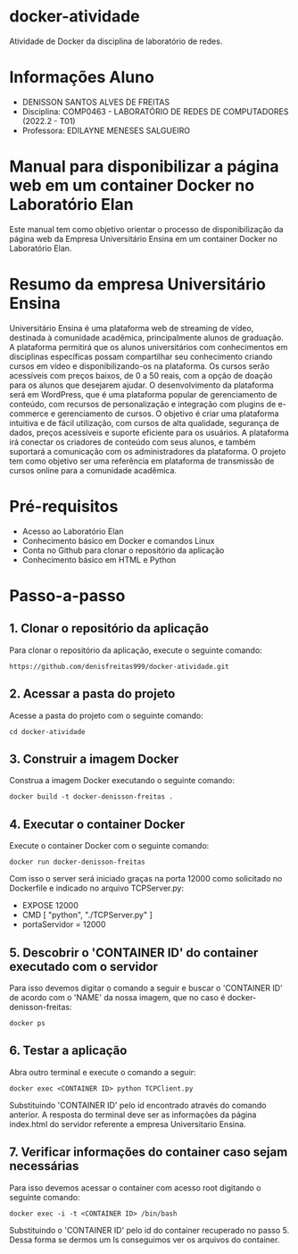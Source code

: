 # docker-atividade
Atividade de Docker da disciplina de laboratório de redes.

# Informações Aluno
- DENISSON SANTOS ALVES DE FREITAS
- Disciplina: COMP0463 - LABORATÓRIO DE REDES DE COMPUTADORES (2022.2 - T01)
- Professora: EDILAYNE MENESES SALGUEIRO
# Manual para disponibilizar a página web em um container Docker no Laboratório Elan
Este manual tem como objetivo orientar o processo de disponibilização da página web da Empresa Universitário Ensina em um container Docker no Laboratório Elan.

# Resumo da empresa Universitário Ensina
Universitário Ensina é uma plataforma web de streaming de vídeo, destinada à comunidade acadêmica, principalmente alunos de graduação. A plataforma permitirá que os alunos universitários com conhecimentos em disciplinas específicas possam compartilhar seu conhecimento criando cursos em vídeo e disponibilizando-os na plataforma. Os cursos serão acessíveis com preços baixos, de 0 a 50 reais, com a opção de doação para os alunos que desejarem ajudar. O desenvolvimento da plataforma será em WordPress, que é uma plataforma popular de gerenciamento de conteúdo, com recursos de personalização e integração com plugins de e-commerce e gerenciamento de cursos. O objetivo é criar uma plataforma intuitiva e de fácil utilização, com cursos de alta qualidade, segurança de dados, preços acessíveis e suporte eficiente para os usuários. A plataforma irá conectar os criadores de conteúdo com seus alunos, e também suportará a comunicação com os administradores da plataforma. O projeto tem como objetivo ser uma referência em plataforma de transmissão de cursos online para a comunidade acadêmica.

# Pré-requisitos
- Acesso ao Laboratório Elan
- Conhecimento básico em Docker e comandos Linux
- Conta no Github para clonar o repositório da aplicação
- Conhecimento básico em HTML e Python

# Passo-a-passo
## 1. Clonar o repositório da aplicação
Para clonar o repositório da aplicação, execute o seguinte comando:
```
https://github.com/denisfreitas999/docker-atividade.git
```
## 2. Acessar a pasta do projeto
Acesse a pasta do projeto com o seguinte comando:
```
cd docker-atividade
```
## 3. Construir a imagem Docker
Construa a imagem Docker executando o seguinte comando:
```
docker build -t docker-denisson-freitas .
```
## 4. Executar o container Docker
Execute o container Docker com o seguinte comando:
```
docker run docker-denisson-freitas
```
Com isso o server será iniciado graças na porta 12000 como solicitado no Dockerfile e indicado no arquivo TCPServer.py:
- EXPOSE 12000
- CMD [ "python", "./TCPServer.py" ]
- portaServidor = 12000
## 5. Descobrir o 'CONTAINER ID' do container executado com o servidor
Para isso devemos digitar o comando a seguir e buscar  o 'CONTAINER ID' de acordo com o 'NAME' da nossa imagem, que no caso é docker-denisson-freitas:
```
docker ps
```
## 6. Testar a aplicação
Abra outro terminal e execute o comando a seguir:
```
docker exec <CONTAINER ID> python TCPClient.py
```
Substituindo 'CONTAINER ID' pelo id encontrado através do comando anterior. A resposta do terminal deve ser as informações da página index.html do servidor referente a empresa Universitario Ensina.

## 7. Verificar informações do container caso sejam necessárias
Para isso devemos acessar o container com acesso root digitando o seguinte comando:
```
docker exec -i -t <CONTAINER ID> /bin/bash
```
Substituindo o 'CONTAINER ID' pelo id do container recuperado no passo 5. Dessa forma se dermos um ls conseguimos ver os arquivos do container.